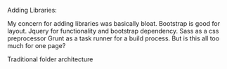Adding Libraries:

My concern for adding libraries was basically bloat. 
Bootstrap is good for layout.
Jquery for functionality and bootstrap dependency.
Sass as a css preprocessor
Grunt as a task runner for a build process.
But is this all too much for one page?

Traditional folder architecture